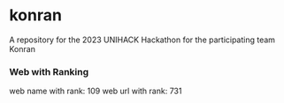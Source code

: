 # konran
A repository for the 2023 UNIHACK Hackathon for the participating team Konran

### Web with Ranking
web name with rank: 109
web url with rank: 731